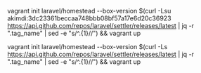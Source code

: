 vagrant init laravel/homestead --box-version $(curl -Lsu akimdi:3dc23361beccaa748bbb08bf57a17e6d20c36923 https://api.github.com/repos/laravel/settler/releases/latest | jq -r ".tag_name" | sed -e "s/^.\{1\}//") && vagrant up

vagrant init laravel/homestead --box-version $(curl -Ls https://api.github.com/repos/laravel/settler/releases/latest | jq -r ".tag_name" | sed -e "s/^.\{1\}//") && vagrant up